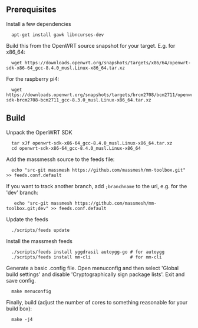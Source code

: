 
## Prerequisites

Install a few dependencies

```
  apt-get install gawk libncurses-dev
```

Build this from the OpenWRT source snapshot for your target. E.g. for x86_64:

```
  wget https://downloads.openwrt.org/snapshots/targets/x86/64/openwrt-sdk-x86-64_gcc-8.4.0_musl.Linux-x86_64.tar.xz
```

For the raspberry pi4:

```
  wget https://downloads.openwrt.org/snapshots/targets/brcm2708/bcm2711/openwrt-sdk-brcm2708-bcm2711_gcc-8.3.0_musl.Linux-x86_64.tar.xz
```

## Build

Unpack the OpenWRT SDK

```
  tar xJf openwrt-sdk-x86-64_gcc-8.4.0_musl.Linux-x86_64.tar.xz
  cd openwrt-sdk-x86-64_gcc-8.4.0_musl.Linux-x86_64
```

Add the massmessh source to the feeds file:

```
  echo "src-git massmesh https://github.com/massmesh/mm-toolbox.git" >> feeds.conf.default
```

If you want to track another branch, add `;branchname` to the url, e.g. for the 'dev' branch:

```
   echo "src-git massmesh https://github.com/massmesh/mm-toolbox.git;dev" >> feeds.conf.default
```

Update the feeds

```
  ./scripts/feeds update
```

Install the massmesh feeds

```
  ./scripts/feeds install yggdrasil autoygg-go # for autoygg
  ./scripts/feeds install mm-cli               # for mm-cli
```

Generate a basic .config file. Open menuconfig and then select 'Global build settings' and disable 'Cryptographically sign package lists'. Exit and save config.

```
  make menuconfig
```

Finally, build (adjust the number of cores to something reasonable for your build box):

```
  make -j4
```

